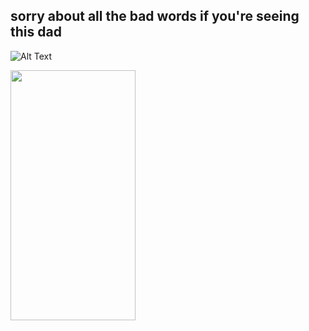## sorry about all the bad words if you're seeing this dad
![Alt Text](https://media2.giphy.com/media/v1.Y2lkPTc5MGI3NjExZ2d4cjdwbmI2czNqbTZpNWNlODRwaTExcW84aDI2cDJhZDgzcGR2byZlcD12MV9pbnRlcm5hbF9naWZfYnlfaWQmY3Q9Zw/Gc5XIT7RfWj2Q12pMM/giphy.gif)

<img src="https://media2.giphy.com/media/v1.Y2lkPTc5MGI3NjExZ2d4cjdwbmI2czNqbTZpNWNlODRwaTExcW84aDI2cDJhZDgzcGR2byZlcD12MV9pbnRlcm5hbF9naWZfYnlfaWQmY3Q9Zw/Gc5XIT7RfWj2Q12pMM/giphy.gif" data-canonical-src="https://media2.giphy.com/media/v1.Y2lkPTc5MGI3NjExZ2d4cjdwbmI2czNqbTZpNWNlODRwaTExcW84aDI2cDJhZDgzcGR2byZlcD12MV9pbnRlcm5hbF9naWZfYnlfaWQmY3Q9Zw/Gc5XIT7RfWj2Q12pMM/giphy.gif" width="200" height="400" />
